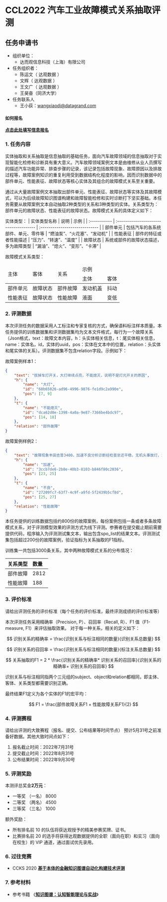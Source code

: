 # CCL2022 汽车工业故障模式关系抽取评测

## 任务申请书

- 组织单位：
  - 达而观信息科技（上海）有限公司
- 任务组织者：
  - 陈运文（ 达观数据 ）
  - 文辉（ 达观数据 ）
  - 王文广（ 达观数据 ）
  - 王昊奋（同济大学）
- 任务联系人
  - 王小荻：wangxiaodi@datagrand.com

#### 如何报名

[**点击此处填写信息报名**](https://docs.qq.com/form/page/DWFNTcWdGbVRrZWlZ)


### 1. 任务内容

实体抽取和关系抽取是信息抽取的基础任务，面向汽车故障领域的信息抽取对于实现智能化检修和诊断具有重大意义。汽车故障领域案例文本是由维修从业人员撰写的描述汽车功能异常、排查步骤的记录，该记录包括故障现象、故障原因以及排故过程等，故障案例知识的重复利用受到数据结构化程度的影响，因而识别数据中的部件单元、性能表征、故障状态等核心实体及其组合的故障模式关系至关重要。

通过从大量故障案例文本抽取出部件单元、性能表征、故障状态等实体及其故障模式，可以为后续故障知识图谱构建和故障智能检修和实时诊断打下坚实基础。本任务需要从故障案例文本自动抽取2种类型的关系和3种类型的实体。关系类型为：部件单元的故障状态、性能表征的故障状态。故障模式关系的具体定义如下：

实体类型：
| 实体类型名称 | 说明                                   | 示例                           |
| :----------- | :------------------------------------- | :----------------------------- |
| 部件单元     | 包括汽车的各系统部件、单元、零件等     | “燃油泵”、“火花塞”、“发动机”   |
| 性能表征     | 部件的特征或者性能描述                 | “压力”、“转速”、“温度”         |
| 故障状态     | 系统或部件的故障状态描述，多为故障类型 | “漏油”、“熄火”、“变形”、“卡滞” |

故障模式关系类型：

<table>
<thead>
    <tr>
        <td rowspan=2>主体</td>
        <td rowspan=2>客体</td>
        <td rowspan=2>关系</td>
        <td colspan=2>示例</td>
    </tr>
    <tr>
    <td>主体</td>
    <td>客体</td>
    </tr>		
</thead>
<tbody>
    <tr>
        <td>部件单元</td>
        <td>故障状态</td>
        <td>部件故障</td>
        <td>发动机盖</td>
        <td>抖动</td>
    </tr>
    <tr>
        <td>性能表征</td>
        <td>故障状态</td>
        <td>性能故障</td>
        <td>液面</td>
        <td>变低</td>		
    </tr>
</tbody>
</table>

### 2. 评测数据

本次评测任务的数据采用人工标注和专家复核的方式，确保语料标注样本质量。本任务提供的训练数据集和评测数据集均为文本文件格式，每行为一个故障关系（Json格式，text：故障文本内容，h：头实体相关信息，t：尾实体相关信息，name：实体名，id，实体的uuid，pos：实体在文本中的位置，relation：头实体和尾实体的关系）。评测数据集不包含relation字段。示例如下：

故障案例样本1：

```json
{
	"text": "拔掉车灯开关，大灯继续点亮，不能熄灭，说明不是灯光开关的原因", 
    "h": {
        "name": "大灯",
        "id": "68b65826-ad96-4996-9876-fe1d9c2a990e",
        "pos": [7, 9]
    }, 
    "t": {
        "name": "不能熄灭", 
        "id": "dca62d0e-1398-4a0a-9e87-7366be4bdc97", 
        "pos": [14, 18]
    },  	
    "relation": "部件故障"
}
```

故障案例样例2：
```json
{
	"text": "故障现象丰田吉普3400，加速不良分析诊断经检查怠还平稳，无机头事故灯，汽油压力在标准数据范围，易起动，缸压正常，如此初步诊断为油路过脏引起加速不良", 
    "h": {
        "name": "加速", 
        "id": "3ccb7de6-2b8e-40b3-8103-b846f80c2036", 
        "pos": [23, 25]
    }, 	
    "t": {
        "name": "不良", 
        "id": "27209fc7-63f7-4c9f-a9fd-5f2439b5cf8d", 
        "pos": [25, 27]
    }, 	
    "relation": "性能故障"
}
```

本任务提供的训练数据包括约800份的故障案例，每份案例包括一条或者多条故障模式关系，对于评测模型效果的评测方式为线下评测。参赛者在提交截止期前需要提供代码，程序输入为评测测试集文本，输出包含spo_list的结果文本。评测测试集包括超过200份的故障案例，验证指标为关系抽取的F1指标。

训练集一共包括3000条关系，其中两种故障模式关系的分布情况：

| 关系类型 | 数量 |
| :------- | :--- |
| 部件故障 | 2812   |
| 性能故障 | 188  |

### 3. 评价标准

请给出评测任务的评价标准（每个任务的评价标准，最终评测成绩的评价标准等）

本次评测任务采用精确率（Precision, P）、召回率（Recall, R）、F1 值（F1-measure, F1）来评估抽取效果。
对于每一种关系，相关的定义如下：

$$
识别关系的精确率 = \frac{识别关系与标注相同的数量}{识别关系总数量}
$$

$$
识别关系的召回率 = \frac{识别关系与标注相同的数量}{标注关系总数量}
$$

$$
关系抽取的F1 = 2 * \frac{识别关系的精确率* 识别关系的召回率}{识别关系的精确率+ 识别关系的召回率}
$$

识别关系与标注相同指两个三元组的subject、object和relation都相同，即主体、客体、关系类型都需要识别正确。

最终结果F1定义为各个实体的F1的宏平均：

$$
F1 = \frac{部件故障关系F1 + 性能故障关系F1}{2}
$$


### 4. 评测赛程

请给出评测的大致赛程（报名、提交、公布结果等时间节点）
预计5月31号之前准备好数据。其他大致时间点如下：
1.	报名截止时间：2022年7月31号
2.	提交截止时间：2022年8月31号
3.	公布结果时间：2022年9月30号

### 5. 评测奖励

本测评总奖金**2万元**：
- 一等奖 （一名） 8000
- 二等奖 （两名） 4500
- 三等奖 （三名） 1000

额外奖励：
- 所有排名前 10 的队伍将获达观授予的精美参赛奖牌、证书。
- 比赛排名前 20 的选手将获得达观数据提供的全职（面向在职）和实习（面向在校生）的 VIP 通道，通过面试优先录用。

### 6. 过往竞赛

- CCKS 2020 [**基于本体的金融知识图谱自动化构建技术评测**](https://github.com/wgwang/ccks2020-baseline)


### 7. 参考材料

- 参考书籍 《[**知识图谱：认知智能理论与实战**](https://item.jd.com/13172503.html)》
  
